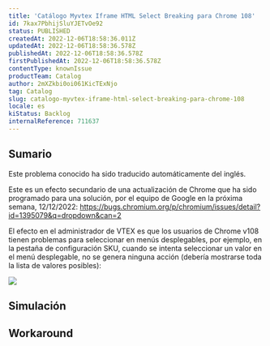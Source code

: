 ```yaml
---
title: 'Catálogo Myvtex Iframe HTML Select Breaking para Chrome 108'
id: 7kax7PbhijSluYJETvOe92
status: PUBLISHED
createdAt: 2022-12-06T18:58:36.011Z
updatedAt: 2022-12-06T18:58:36.578Z
publishedAt: 2022-12-06T18:58:36.578Z
firstPublishedAt: 2022-12-06T18:58:36.578Z
contentType: knownIssue
productTeam: Catalog
author: 2mXZkbi0oi061KicTExNjo
tag: Catalog
slug: catalogo-myvtex-iframe-html-select-breaking-para-chrome-108
locale: es
kiStatus: Backlog
internalReference: 711637
---
```


## Sumario

<div class="alert alert-info">
  <p>Este problema conocido ha sido traducido automáticamente del inglés.</p>
</div>



Este es un efecto secundario de una actualización de Chrome que ha sido programado para una solución, por el equipo de Google en la próxima semana, 12/12/2022: https://bugs.chromium.org/p/chromium/issues/detail?id=1395079&q=dropdown&can=2

El efecto en el administrador de VTEX es que los usuarios de Chrome v108 tienen problemas para seleccionar en menús desplegables, por ejemplo, en la pestaña de configuración SKU, cuando se intenta seleccionar un valor en el menú desplegable, no se genera ninguna acción (debería mostrarse toda la lista de valores posibles):

 ![](https://vtexhelp.zendesk.com/attachments/token/JvqH3KkI0sgflVmKG3IOCfHa1/?name=image.png)




##

## Simulación



## Workaround



